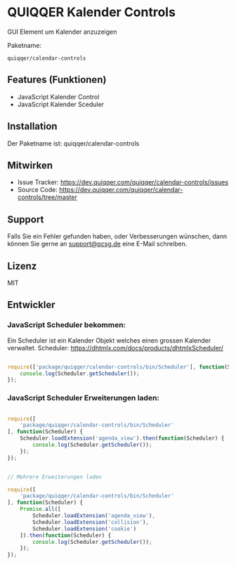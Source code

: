 
QUIQQER Kalender Controls
========

GUI Element um Kalender anzuzeigen

Paketname:

    quiqqer/calendar-controls


Features (Funktionen)
--------

- JavaScript Kalender Control
- JavaScript Kalender Sceduler

Installation
------------

Der Paketname ist: quiqqer/calendar-controls


Mitwirken
----------

- Issue Tracker: https://dev.quiqqer.com/quiqqer/calendar-controls/issues
- Source Code: https://dev.quiqqer.com/quiqqer/calendar-controls/tree/master


Support
-------

Falls Sie ein Fehler gefunden haben, oder Verbesserungen wünschen,
dann können Sie gerne an support@pcsg.de eine E-Mail schreiben.


Lizenz
-------

MIT

Entwickler
--------

### JavaScript Scheduler bekommen:

Ein Scheduler ist ein Kalender Objekt welches einen grossen Kalender verwaltet.
Scheduler: https://dhtmlx.com/docs/products/dhtmlxScheduler/

```javascript

require(['package/quiqqer/calendar-controls/bin/Scheduler'], function(Scheduler) {
    console.log(Scheduler.getScheduler());
});

```

### JavaScript Scheduler Erweiterungen laden:

```javascript

require([
    'package/quiqqer/calendar-controls/bin/Scheduler'
], function(Scheduler) {
    Scheduler.loadExtension('agenda_view').then(function(Scheduler) {
        console.log(Scheduler.getScheduler());
    });
});

```

```javascript

// Mehrere Erweiterungen laden

require([
    'package/quiqqer/calendar-controls/bin/Scheduler'
], function(Scheduler) {
    Promise.all([
        Scheduler.loadExtension('agenda_view'),
        Scheduler.loadExtension('collision'),
        Scheduler.loadExtension('cookie')
    ]).then(function(Scheduler) {
        console.log(Scheduler.getScheduler());
    });
});

```
